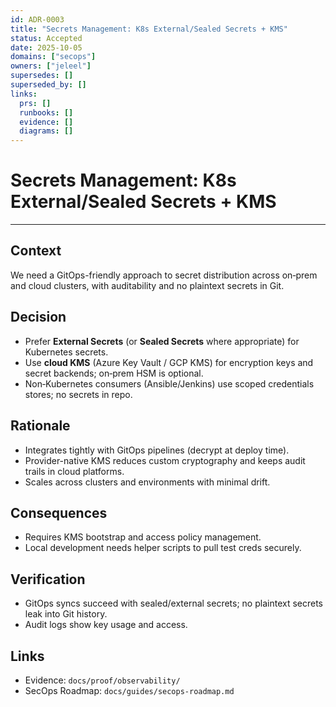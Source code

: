 ```yaml
---
id: ADR-0003
title: "Secrets Management: K8s External/Sealed Secrets + KMS"
status: Accepted
date: 2025-10-05
domains: ["secops"]
owners: ["jeleel"]
supersedes: []
superseded_by: []
links:
  prs: []
  runbooks: []
  evidence: []
  diagrams: []
---
```


# Secrets Management: K8s External/Sealed Secrets + KMS

---

## Context
We need a GitOps-friendly approach to secret distribution across on‑prem and cloud clusters, with auditability and no plaintext secrets in Git.

## Decision
- Prefer **External Secrets** (or **Sealed Secrets** where appropriate) for Kubernetes secrets.
- Use **cloud KMS** (Azure Key Vault / GCP KMS) for encryption keys and secret backends; on‑prem HSM is optional.
- Non‑Kubernetes consumers (Ansible/Jenkins) use scoped credentials stores; no secrets in repo.

## Rationale
- Integrates tightly with GitOps pipelines (decrypt at deploy time).
- Provider-native KMS reduces custom cryptography and keeps audit trails in cloud platforms.
- Scales across clusters and environments with minimal drift.

## Consequences
- Requires KMS bootstrap and access policy management.
- Local development needs helper scripts to pull test creds securely.

## Verification
- GitOps syncs succeed with sealed/external secrets; no plaintext secrets leak into Git history.
- Audit logs show key usage and access.

## Links
- Evidence: `docs/proof/observability/`
- SecOps Roadmap: `docs/guides/secops-roadmap.md`
